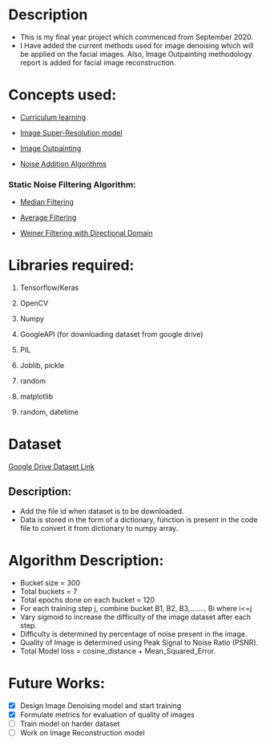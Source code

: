 # Description
- This is my final year project which commenced from September 2020.
- I Have added the current methods used for image denoising which will be applied on the facial images. Also, Image Outpainting methodology report is added for facial image reconstruction.


# Concepts used:

- [Curriculum learning](https://github.com/CoderSsVartak/Image-Reconstruction/blob/master/literature_survey/Curriculum%20based%20learning.pdf)

- [Image Super-Resolution model](https://github.com/CoderSsVartak/Image-Reconstruction/blob/master/literature_survey/Garber_Grossman_Johnson-Yu.pdf)

- [Image Outpainting](https://github.com/CoderSsVartak/Image-Reconstruction/blob/master/literature_survey/image_outpainting.pdf)

- [Noise Addition Algorithms](https://github.com/CoderSsVartak/Image-Reconstruction/blob/master/literature_survey/noisy%20images.pdf)

### Static Noise Filtering Algorithm:

- [Median Filtering](https://github.com/CoderSsVartak/Image-Reconstruction/blob/master/literature_survey/median_filtering.pdf)

- [Average Filtering](https://github.com/CoderSsVartak/Image-Reconstruction/blob/master/literature_survey/average_filtering.pdf)

- [Weiner Filtering with Directional Domain](https://github.com/CoderSsVartak/Image-Reconstruction/blob/master/literature_survey/weiner_filtering_with_directional_domain.pdf)




# Libraries required:

1. Tensorflow/Keras

2. OpenCV

3. Numpy

4. GoogleAPI (for downloading dataset from google drive)

5. PIL

6. Joblib, pickle

7. random

8. matplotlib

9. random, datetime



# Dataset

[Google Drive Dataset Link](https://drive.google.com/file/d/1QZv7mWvvF8mnT0A2mA4OFSvxF1eqPd8g/view?usp=sharing)

## Description: 
- Add the file id when dataset is to be downloaded. 
- Data is stored in the form of a dictionary, function is present in the code file to convert it from dictionary to numpy array.

# Algorithm Description:

- Bucket size = 300
- Total buckets = 7
- Total epochs done on each bucket = 120
- For each training step j, combine bucket B1, B2, B3,......., Bi where i<=j
- Vary sigmoid to increase the difficulty of the image dataset after each step.
- Difficulty is determined by percentage of noise present in the image.
- Quality of Image is determined using Peak Signal to Noise Ratio (PSNR).
- Total Model loss = cosine_distance + Mean_Squared_Error.
 
# Future Works:
        
- [x] Design Image Denoising model and start training
- [x] Formulate metrics for evaluation of quality of images
- [ ] Train model on harder dataset
- [ ] Work on Image Reconstruction model
